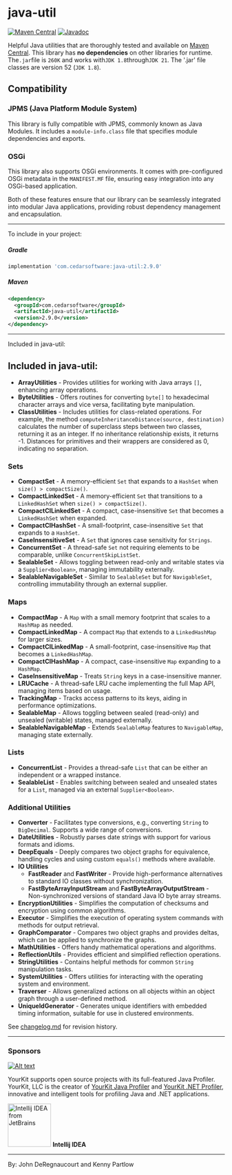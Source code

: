 java-util
=========
<!--[![Build Status](https://travis-ci.org/jdereg/java-util.svg?branch=master)](https://travis-ci.org/jdereg/java-util) -->
[![Maven Central](https://badgen.net/maven/v/maven-central/com.cedarsoftware/java-util)](https://central.sonatype.com/search?q=java-util&namespace=com.cedarsoftware)
[![Javadoc](https://javadoc.io/badge/com.cedarsoftware/java-util.svg)](http://www.javadoc.io/doc/com.cedarsoftware/java-util)

Helpful Java utilities that are thoroughly tested and available on [Maven Central](https://central.sonatype.com/search?q=java-util&namespace=com.cedarsoftware). 
This library has <b>no dependencies</b> on other libraries for runtime.
The`.jar`file is `260K` and works with`JDK 1.8`through`JDK 21`.
The '.jar' file classes are version 52 (`JDK 1.8`).
## Compatibility

### JPMS (Java Platform Module System)

This library is fully compatible with JPMS, commonly known as Java Modules. It includes a `module-info.class` file that 
specifies module dependencies and exports. 

### OSGi

This library also supports OSGi environments. It comes with pre-configured OSGi metadata in the `MANIFEST.MF` file, ensuring easy integration into any OSGi-based application. 

Both of these features ensure that our library can be seamlessly integrated into modular Java applications, providing robust dependency management and encapsulation.

---
To include in your project:
##### Gradle
```groovy
implementation 'com.cedarsoftware:java-util:2.9.0'
```

##### Maven
```xml
<dependency>
  <groupId>com.cedarsoftware</groupId>
  <artifactId>java-util</artifactId>
  <version>2.9.0</version>
</dependency>
```
---

Included in java-util:
## Included in java-util:
- **ArrayUtilities** - Provides utilities for working with Java arrays `[]`, enhancing array operations.
- **ByteUtilities** - Offers routines for converting `byte[]` to hexadecimal character arrays and vice versa, facilitating byte manipulation.
- **ClassUtilities** - Includes utilities for class-related operations. For example, the method `computeInheritanceDistance(source, destination)` calculates the number of superclass steps between two classes, returning it as an integer. If no inheritance relationship exists, it returns -1. Distances for primitives and their wrappers are considered as 0, indicating no separation.

### Sets
- **CompactSet** - A memory-efficient `Set` that expands to a `HashSet` when `size() > compactSize()`.
- **CompactLinkedSet** - A memory-efficient `Set` that transitions to a `LinkedHashSet` when `size() > compactSize()`.
- **CompactCILinkedSet** - A compact, case-insensitive `Set` that becomes a `LinkedHashSet` when expanded.
- **CompactCIHashSet** - A small-footprint, case-insensitive `Set` that expands to a `HashSet`.
- **CaseInsensitiveSet** - A `Set` that ignores case sensitivity for `Strings`.
- **ConcurrentSet** - A thread-safe `Set` not requiring elements to be comparable, unlike `ConcurrentSkipListSet`.
- **SealableSet** - Allows toggling between read-only and writable states via a `Supplier<Boolean>`, managing immutability externally.
- **SealableNavigableSet** - Similar to `SealableSet` but for `NavigableSet`, controlling immutability through an external supplier.

### Maps
- **CompactMap** - A `Map` with a small memory footprint that scales to a `HashMap` as needed.
- **CompactLinkedMap** - A compact `Map` that extends to a `LinkedHashMap` for larger sizes.
- **CompactCILinkedMap** - A small-footprint, case-insensitive `Map` that becomes a `LinkedHashMap`.
- **CompactCIHashMap** - A compact, case-insensitive `Map` expanding to a `HashMap`.
- **CaseInsensitiveMap** - Treats `String` keys in a case-insensitive manner.
- **LRUCache** - A thread-safe LRU cache implementing the full Map API, managing items based on usage.
- **TrackingMap** - Tracks access patterns to its keys, aiding in performance optimizations.
- **SealableMap** - Allows toggling between sealed (read-only) and unsealed (writable) states, managed externally.
- **SealableNavigableMap** - Extends `SealableMap` features to `NavigableMap`, managing state externally.

### Lists
- **ConcurrentList** - Provides a thread-safe `List` that can be either an independent or a wrapped instance.
- **SealableList** - Enables switching between sealed and unsealed states for a `List`, managed via an external `Supplier<Boolean>`.

### Additional Utilities
- **Converter** - Facilitates type conversions, e.g., converting `String` to `BigDecimal`. Supports a wide range of conversions.
- **DateUtilities** - Robustly parses date strings with support for various formats and idioms.
- **DeepEquals** - Deeply compares two object graphs for equivalence, handling cycles and using custom `equals()` methods where available.
- **IO Utilities**
  - **FastReader** and **FastWriter** - Provide high-performance alternatives to standard IO classes without synchronization.
  - **FastByteArrayInputStream** and **FastByteArrayOutputStream** - Non-synchronized versions of standard Java IO byte array streams.
- **EncryptionUtilities** - Simplifies the computation of checksums and encryption using common algorithms.
- **Executor** - Simplifies the execution of operating system commands with methods for output retrieval.
- **GraphComparator** - Compares two object graphs and provides deltas, which can be applied to synchronize the graphs.
- **MathUtilities** - Offers handy mathematical operations and algorithms.
- **ReflectionUtils** - Provides efficient and simplified reflection operations.
- **StringUtilities** - Contains helpful methods for common `String` manipulation tasks.
- **SystemUtilities** - Offers utilities for interacting with the operating system and environment.
- **Traverser** - Allows generalized actions on all objects within an object graph through a user-defined method.
- **UniqueIdGenerator** - Generates unique identifiers with embedded timing information, suitable for use in clustered environments.

See [changelog.md](/changelog.md) for revision history.

---
### Sponsors
[![Alt text](https://www.yourkit.com/images/yklogo.png "YourKit")](https://www.yourkit.com/.net/profiler/index.jsp)

YourKit supports open source projects with its full-featured Java Profiler.
YourKit, LLC is the creator of <a href="https://www.yourkit.com/java/profiler/index.jsp">YourKit Java Profiler</a>
and <a href="https://www.yourkit.com/.net/profiler/index.jsp">YourKit .NET Profiler</a>,
innovative and intelligent tools for profiling Java and .NET applications.

<a href="https://www.jetbrains.com/idea/"><img alt="Intellij IDEA from JetBrains" src="https://s-media-cache-ak0.pinimg.com/236x/bd/f4/90/bdf49052dd79aa1e1fc2270a02ba783c.jpg" data-canonical-src="https://s-media-cache-ak0.pinimg.com/236x/bd/f4/90/bdf49052dd79aa1e1fc2270a02ba783c.jpg" width="100" height="100" /></a>
**Intellij IDEA**<hr>


By: John DeRegnaucourt and Kenny Partlow
